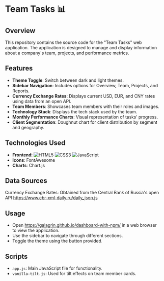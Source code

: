 
# Team Tasks :bar_chart:

## Overview

This repository contains the source code for the "Team Tasks" web application. The application is designed to manage and display information about a company's team, projects, and performance metrics.

## Features

-   **Theme Toggle**: Switch between dark and light themes.
-   **Sidebar Navigation**: Includes options for Overview, Team, Projects, and Reports.
-   **Currency Exchange Rates**: Displays current USD, EUR, and CNY rates using data from an open API.
-   **Team Members**: Showcases team members with their roles and images.
-   **Technology Stack**: Displays the tech stack used by the team.
-   **Monthly Performance Charts**: Visual representation of tasks' progress.
-   **Client Segmentation**: Doughnut chart for client distribution by segment and geography.

## Technologies Used

-   **Frontend**: ![HTML5](https://img.icons8.com/color/48/000000/html-5.png) ![CSS3](https://img.icons8.com/color/48/000000/css3.png) ![JavaScript](https://img.icons8.com/color/48/000000/javascript.png)
-   **Icons**: FontAwesome
-   **Charts**: Chart.js

## Data Sources

Currency Exchange Rates: Obtained from the Central Bank of Russia's open API https://www.cbr-xml-daily.ru/daily_json.js

## Usage

-   Open https://galagrin.github.io/dashboard-with-npm/ in a web browser to view the application.
-   Use the sidebar to navigate through different sections.
-   Toggle the theme using the button provided.

## Scripts

-   `app.js`: Main JavaScript file for functionality.
-   `vanilla-tilt.js`: Used for tilt effects on team member cards.
